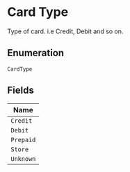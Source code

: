 
# Card Type

Type of card. i.e Credit, Debit and so on.

## Enumeration

`CardType`

## Fields

| Name |
|  --- |
| `Credit` |
| `Debit` |
| `Prepaid` |
| `Store` |
| `Unknown` |

